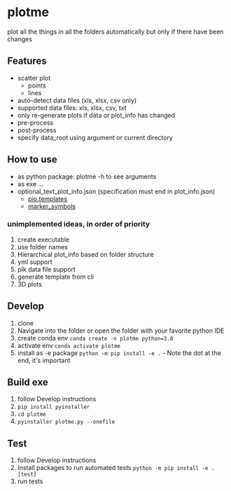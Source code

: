 # plotme

plot all the things in all the folders automatically but only if there have been changes

## Features
* scatter plot
  * points
  * lines
* auto-detect data files (xls, xlsx, csv only)
* supported data files: xls, xlsx, csv, txt
* only re-generate plots if data or plot_info has changed
* pre-process
* post-process
* specify data_root using argument or current directory

## How to use
* as python package: plotme -h to see arguments
* as exe ... 
* optional_text_plot_info.json (specification must end in plot_info.json)
  * [pio.templates](https://plotly.com/python/templates/)
  * [marker_symbols](https://plotly.com/python/marker-style/)

### unimplemented ideas, in order of priority
1. create executable
1. use folder names 
1. Hierarchical plot_info based on folder structure
1. yml support
1. plk data file support
1. generate template from cli
1. 3D plots

## Develop
1. clone 
1. Navigate into the folder or open the folder with your favorite python IDE
1. create conda env `conda create -n plotme python=3.8`
1. activate env `conda activate plotme`
1. install as -e package `python -m pip install -e .` - Note the dot at the end, it's important

## Build exe
1. follow Develop instructions
1. ```pip install pyinstaller```
1. ```cd plotme```
1. ```pyinstaller plotme.py --onefile```

## Test
1. follow Develop instructions
2. Install packages to run automated tests `python -m pip install -e .[test]`
1. run tests